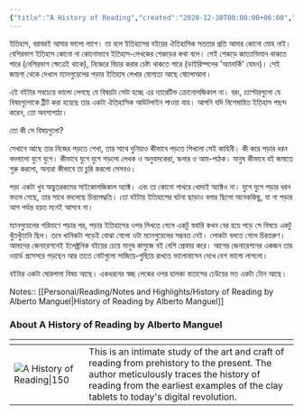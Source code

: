 ```yaml
---
{"title":"A History of Reading","created":"2020-12-30T00:00:00+06:00","updated":"2023-01-12T12:21:49+06:00","read_at":["2021-09-08T00:00:00+06:00"],"read_count":1,"authors":["Alberto Manguel"],"isbn10":140166548,"status":"Read","rating":5,"reviewed":true,"maturity":3,"dg-publish":true,"cover":"https://i.gr-assets.com/images/S/compressed.photo.goodreads.com/books/1182884097l/1344611.jpg","tags":["bestreads","history"],"dg-metatags":{"og:image":"https://i.gr-assets.com/images/S/compressed.photo.goodreads.com/books/1182884097l/1344611.jpg"},"permalink":"/personal/reading/books/read/a-history-of-reading-by-alberto-manguel/","metatags":{"og:image":"https://i.gr-assets.com/images/S/compressed.photo.goodreads.com/books/1182884097l/1344611.jpg"},"dgPassFrontmatter":true}
---
```


ইতিহাস, বরাবরই আমার ভালো লাগে। তা বলে ইতিহাসের বইয়ের ঐতিহাসিক সততার প্রতি আমার কোনো মোহ নাই। বেশিরভাগ ইতিহাস কোনো না কোনোভাবে ইতিহাস-লেখকের শেকড়ের কথা বলে। সেই শেকড়ে জাত্যাভিমান থাকতে পারে (বেশিরভাগ ক্ষেত্রেই থাকে), নিজেরে বিচার করার চেষ্টা থাকতে পারে (ডাইরিম্পলের 'অ্যানার্কি' যেমন)। সেই জায়গা থেকে দেখলে ম্যানগুয়েলের পড়ার ইতিহাস লেখার যোগ্যতা আছে ষোলোআনা।

এই বইটার সবচেয়ে ভালো লেগছে যে বিষয়টা সেটা হচ্ছে এর ন্যারেটিভ ক্রোনোলজিকাল না। বরং, চ্যাপ্টারগুলো যে বিষয়গুলোকে ট্রীট করা হয়েছে তার একটা ঐতিহাসিক আউটলাইন পাওয়া যায়। আপনি যদি বিশেষায়িত ইতিহাস পছন্দ করেন, তো অবশ্যপাঠ্য।

তো কী সে বিষয়গুলো?

সেখানে আছে তার নিজের পড়তে শেখা, তার সাথে দুনিয়াও কীভাবে পড়তে শিখলো সেই কাহিনী। কী করে পড়ার ধরন বদলালো যুগে যুগে। কীভাবে যুগে যুগে পড়লো লেখক ও অনুবাদকেরা, স্কলার ও আম-পাঠক। মানুষ কীভাবে বই জমাতে শুরু করলো, অন্যরা কীভাবে তা চুরি করলো সেসবও।

পড়া একটা খুব অদ্ভুতরকমের সাইকোলজিকাল অ্যাক্ট। এবং তা কোনো পাথরে খোদাই অ্যাক্টও না। যুগে যুগে পড়ার ধরন বদলে গেছে, তার সাথে বদলেছে চিন্তাপদ্ধতি। তো বইটায় ইতিহাসের ঘটনা ছাড়াও বলার ছিলো অনেককিছু, যা না পড়ার আগ পর্যন্ত হয়ত মনেই আসবে না।

ম্যানগুয়েলের পরিমাণে পড়ার পর, পড়ার ইতিহাসের ওপর লিখতে গেলে একটু স্নবারি কখন বের হয়ে পড়ে সে বিষয়ে একটু খুঁতখুঁতানি ছিল। তবে খানিকটা পড়েই বোঝা গেলো ওটা ম্যানগুয়েলের সম্ভবত নেই। লোকটা বলতে গেলে চিরতরুণ। আমাদের জেনারেশনেই ইলেক্ট্রনিক বইয়ের চেয়ে মানুষ কাগুজে বই বেশি প্রেফার করে। আগের জেনারেশনের একজন তার ওয়ার্ড প্রসেসরে পড়ছেন আর তাতে নোটগুলো সাজিয়ে-গুছিয়ে রাখতে ভালোবাসেন দেখে বেশ ভালো লাগলো।

বইটার একটা ঘোরলাগা বিষয় আছে। একধরনের স্বচ্ছ লেকের ওপর হালকা বাতাসের ঢেউয়ের মত একটা টোন আছে।

Notes:: [[Personal/Reading/Notes and Highlights/History of Reading by Alberto Manguel\|History of Reading by Alberto Manguel]]

### About A History of Reading by Alberto Manguel
| <!-- -->    | <!-- -->    |
|-------------|-------------|
| ![A History of Reading\|150](https://i.gr-assets.com/images/S/compressed.photo.goodreads.com/books/1182884097l/1344611.jpg)         | This is an intimate study of the art and craft of reading from prehistory to the present. The author meticulously traces the history of reading from the earliest examples of the clay tablets to today's digital revolution.         |
